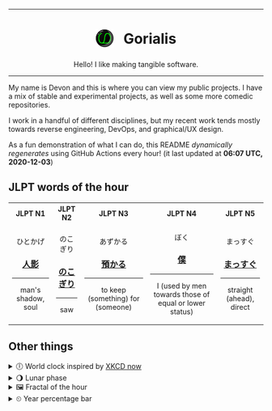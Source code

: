 ***

<h1 align="center">
<sub>
    <img src="readme/resources/avatar.png" height="36">
</sub>
&nbsp;
Gorialis
</h1>
<p align="center">
Hello! I like making tangible software.
</p>

***

My name is Devon and this is where you can view my public projects. I have a mix of stable and experimental projects, as well as some more comedic repositories.

I work in a handful of different disciplines, but my recent work tends mostly towards reverse engineering, DevOps, and graphical/UX design.

As a fun demonstration of what I can do, this README *dynamically regenerates* using GitHub Actions every hour! (it last updated at **06:07 UTC, 2020-12-03**)

<h2>JLPT words of the hour</h2>
<table>
    <tr>
        <th>JLPT N1</th>
        <th>JLPT N2</th>
        <th>JLPT N3</th>
        <th>JLPT N4</th>
        <th>JLPT N5</th>
    </tr>
    <tr>
        <td>
            <p align="center">ひとかげ</p>
            <h3 align="center"><b><a href="https://jisho.org/search/%E4%BA%BA%E5%BD%B1">人影</a></b></h3>
            <hr>
            <p align="center">man's shadow,<wbr> soul</p>
        </td>
        <td>
            <p align="center">のこぎり</p>
            <h3 align="center"><b><a href="https://jisho.org/search/%E3%81%AE%E3%81%93%E3%81%8E%E3%82%8A">のこぎり</a></b></h3>
            <hr>
            <p align="center">saw</p>
        </td>
        <td>
            <p align="center">あずかる</p>
            <h3 align="center"><b><a href="https://jisho.org/search/%E9%A0%90%E3%81%8B%E3%82%8B">預かる</a></b></h3>
            <hr>
            <p align="center">to keep (something) for (someone)</p>
        </td>
        <td>
            <p align="center">ぼく</p>
            <h3 align="center"><b><a href="https://jisho.org/search/%E5%83%95">僕</a></b></h3>
            <hr>
            <p align="center">I (used by men towards those of equal or lower status)</p>
        </td>
        <td>
            <p align="center">まっすぐ</p>
            <h3 align="center"><b><a href="https://jisho.org/search/%E3%81%BE%E3%81%A3%E3%81%99%E3%81%90">まっすぐ</a></b></h3>
            <hr>
            <p align="center">straight (ahead),<wbr> direct</p>
        </td>
    </tr>
</table>

<h2>Other things</h2>
<details>
<summary>🕕  World clock inspired by <a href="https://xkcd.com/now">XKCD now</a></summary>

> <img src="generated/now.png" width="512">

</details>
<details>
<summary>🌖 Lunar phase</summary>

The moon is approximately 63.36% through its phase (Waning Gibbous).

</details>
<details>
<summary>&#x1f5bc; Fractal of the hour</summary>

> <img src="generated/fractal.png" width="512">

</details>
<details>
<summary>&#x23f2; Year percentage bar</summary>
<pre><code>2020 [██████████████████▁▁] 92.15%</code></pre>
</details>
